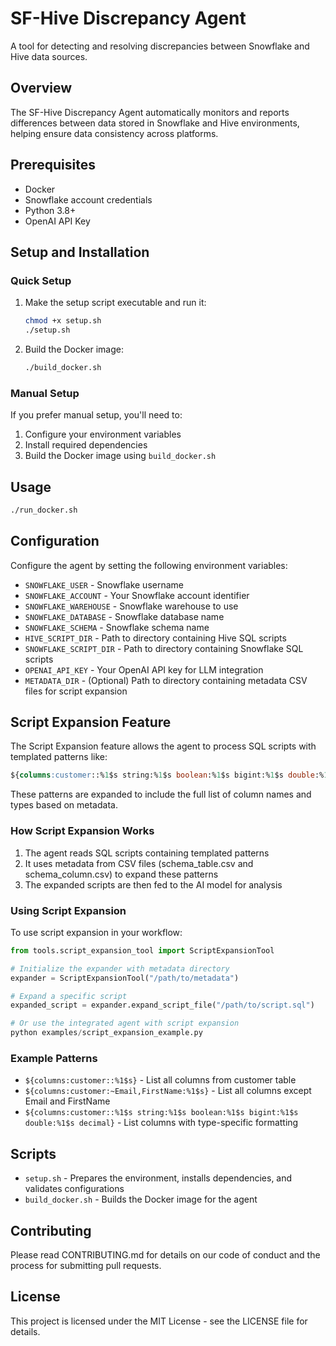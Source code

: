 # SF-Hive Discrepancy Agent

A tool for detecting and resolving discrepancies between Snowflake and Hive data sources.

## Overview

The SF-Hive Discrepancy Agent automatically monitors and reports differences between data stored in Snowflake and Hive environments, helping ensure data consistency across platforms.

## Prerequisites

- Docker
- Snowflake account credentials
- Python 3.8+
- OpenAI API Key

## Setup and Installation

### Quick Setup

1. Make the setup script executable and run it:
   ```bash
   chmod +x setup.sh
   ./setup.sh
   ```

2. Build the Docker image:
   ```bash
   ./build_docker.sh
   ```

### Manual Setup

If you prefer manual setup, you'll need to:
1. Configure your environment variables
2. Install required dependencies
3. Build the Docker image using `build_docker.sh`

## Usage

```bash
./run_docker.sh
```

## Configuration

Configure the agent by setting the following environment variables:

- `SNOWFLAKE_USER` - Snowflake username
- `SNOWFLAKE_ACCOUNT` - Your Snowflake account identifier
- `SNOWFLAKE_WAREHOUSE` - Snowflake warehouse to use
- `SNOWFLAKE_DATABASE` - Snowflake database name
- `SNOWFLAKE_SCHEMA` - Snowflake schema name
- `HIVE_SCRIPT_DIR` - Path to directory containing Hive SQL scripts
- `SNOWFLAKE_SCRIPT_DIR` - Path to directory containing Snowflake SQL scripts
- `OPENAI_API_KEY` - Your OpenAI API key for LLM integration
- `METADATA_DIR` - (Optional) Path to directory containing metadata CSV files for script expansion

## Script Expansion Feature

The Script Expansion feature allows the agent to process SQL scripts with templated patterns like:

```sql
${columns:customer::%1$s string:%1$s boolean:%1$s bigint:%1$s double:%1$s decimal}
```

These patterns are expanded to include the full list of column names and types based on metadata.

### How Script Expansion Works

1. The agent reads SQL scripts containing templated patterns
2. It uses metadata from CSV files (schema_table.csv and schema_column.csv) to expand these patterns
3. The expanded scripts are then fed to the AI model for analysis

### Using Script Expansion

To use script expansion in your workflow:

```python
from tools.script_expansion_tool import ScriptExpansionTool

# Initialize the expander with metadata directory
expander = ScriptExpansionTool("/path/to/metadata")

# Expand a specific script
expanded_script = expander.expand_script_file("/path/to/script.sql")

# Or use the integrated agent with script expansion
python examples/script_expansion_example.py
```

### Example Patterns

- `${columns:customer::%1$s}` - List all columns from customer table
- `${columns:customer:~Email,FirstName:%1$s}` - List all columns except Email and FirstName
- `${columns:customer::%1$s string:%1$s boolean:%1$s bigint:%1$s double:%1$s decimal}` - List columns with type-specific formatting

## Scripts

- `setup.sh` - Prepares the environment, installs dependencies, and validates configurations
- `build_docker.sh` - Builds the Docker image for the agent

## Contributing

Please read CONTRIBUTING.md for details on our code of conduct and the process for submitting pull requests.

## License

This project is licensed under the MIT License - see the LICENSE file for details.